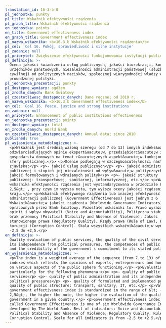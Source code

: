```yaml
---
translation_id: 16-3-b-0
pl_jednostka: punkty
pl_title: Wskaźnik efektywności rządzenia
pl_graph_title: Wskaźnik efektywności rządzenia
en_jednostka: points
en_title: Government effectiveness index
en_graph_title: Government effectiveness index
pl_nazwa_wskaznika: <b>16.3.b Wskaźnik efektywności rządzenia</b>
pl_cel: 'Cel 16. Pokój, sprawiedliwość i silne instytucje'
pl_zadanie: null
pl_priorytet: Zwiększenie efektywności funkcjonowania instytucji publicznych
pl_definicja: >-
  Ocena jakości świadczenia usług publicznych, jakości biurokracji, kompetencji
  urzędników państwowych, niezależności administracji państwowej (służby
  cywilnej) od politycznych nacisków, społecznej wiarygodności władzy w zakresie
  prowadzonej polityki.
pl_jednostka_prezentacji: punkty
pl_dostepne_wymiary: ogółem
pl_zrodlo_danych: Bank Światowy
pl_czestotliwosc_dostępnosc_danych: Dane roczne; od 2010 r.
en_nazwa_wskaznika: <b>16.3.b Government effectiveness index</b>
en_cel: 'Goal 16. Peace, justice and strong institutions'
en_zadanie: null
en_priorytet: Enhancement of public institutions effectiveness
en_jednostka_prezentacji: points
en_dostepne_wymiary: total
en_zrodlo_danych: World Bank
en_czestotliwosc_dostępnosc_danych: Annual data; since 2010
published: true
pl_wyjasnienia_metodologiczne: >-
  <p>Wskaźnik jest średnią ważoną szeregu (od 7 do 13) innych indeks&oacute;w
  odzwierciedlających opinie ekspert&oacute;w, przedsiębiorc&oacute;w i
  gospodarstw domowych na temat r&oacute;żnych aspekt&oacute;w funkcjonowania
  sfery publicznej.</p> <p>Ocenie podlegają w szczeg&oacute;lności następujące
  zjawiska:</p> <p>- jakość usług publicznych</p> <p>- jakość administracji
  publicznej i stopień jej niezależności od wpływ&oacute;w politycznych</p> <p>-
  jakość formułowanych i wdrażanych polityk</p> <p>- jakość struktury
  publicznej: transportowej, sanitarnej, informatycznej, etc.</p> <p>Wartość
  wskaźnika efektywności rządzenia jest wystandaryzowana w przedziale &lt; -2,5
  2,5&gt; , przy czym im wyższa nota, tym wyższa oceny jakości rządzenia w danym
  kraju.</p> <p>Wskaźnik efektywnego rządzenia lub inaczej efektywność
  administracji publicznej (Government Effectiveness) jest jednym z 6
  Wskaźnik&oacute;w jakości rządzenia (Worldwide Governance Indicators)
  opracownych przez Bank Światowy. Pozostałe wskaźniki to: Prawo wyrażania
  opinii i wpływ obywateli (Voice and Accountability), Polityczna stabilność i
  brak przemocy (Political Stability and Absence of Violence), Jakość
  stanowionego prawa (Regulatory Quality), Rządy prawa (Rule of Law), Kontrola
  korupcji (Corruption Control). Skala wszystkich wskaźnik&oacute;w wynosi od
  -2,5 do +2,5.</p>
en_definicja: >-
  Quality evaluation of public services, the quality of the civil service and
  its independence from political pressures, the competences of public officers
  and the credibility of the government s commitment to its stated policies.
en_wyjasnienia_metodologiczne: >-
  <p>The index is a weighted average of the sequence (from 7 to 13) of other
  indexes which reflects the opinions of experts, entrepreneurs and households
  on various aspects of the public sphere functioning.</p> <p>Evaluation is done
  particularly for the following phenomena:</p> <p>- quality of public
  services</p> <p>- quality of public administration and its independence from
  political pressures</p> <p>- quality of formulated and implemented policies -
  quality of public structure: transport, sanitary, IT, etc.</p> <p>Value of
  government effectiveness index is standardized in the range of &lt; -2.5
  2,5&gt;, the higher the note, the higher the evaluation of the quality of
  government in a given country.</p> <p>Government effectiveness index, also
  called Government Effectiveness is one of six Worldwide Governance Indicators
  developed by The World Bank. Rest of indicators: Voice and Accountability,
  Political Stability and Absence of Violence, Regulatory Quality, Rule of Law,
  Corruption Control. Scale for all indicators is from -2.5 to +2.5.</p>
---
```

